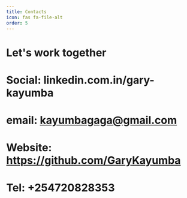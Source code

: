```yaml
--- 
title: Contacts
icon: fas fa-file-alt
order: 5
---
```


# Let's work together
# Social: linkedin.com.in/gary-kayumba
# email: kayumbagaga@gmail.com
# Website: https://github.com/GaryKayumba
# Tel: +254720828353
